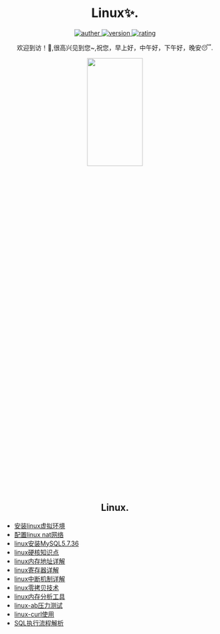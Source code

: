 <h1 align="center">Linux✨.</h1>
<p align="center">
 <a href="https://github.com/Walhalla-Summary/Linux_Notes">
 <img alt="auther" src="https://img.shields.io/badge/auther-Walhalla-orange">
 </a>
 <a href="https://github.com/Walhalla-Summary/Linux_Notes">
 <img alt="version" src="https://img.shields.io/badge/version-1.0.1-blue.svg">
 </a>
 <a href="https://github.com/Walhalla-Summary/Linux_Notes">
  <img alt="rating" src="https://img.shields.io/badge/rating-★★★☆☆-brightgreen">
 </a> 
</p>
<p align="center">
 <p align="center"> 欢迎到访！🎈,很高兴见到您~,祝您，早上好，中午好，下午好，晚安😴. </p>
</p>

<p align="center">
 <a href="https://github.com/Walhalla-Summary">
 <img  src="https://github.com/Walhalla-Summary/Walhalla-Summary/blob/master/%E5%BE%AE%E4%BF%A1%E5%9B%BE%E7%89%87_20220526142602.png" width="50%" height="25%">
 </a>
</p>

<h2 align="center">Linux.</h2>

* [安装linux虚拟环境](https://github.com/Walhalla-Summary/Linux_Notes/blob/master/linux/Linux/%E9%83%A8%E7%BD%B2%E8%99%9A%E6%8B%9F%E7%8E%AF%E5%A2%83%E5%AE%89%E8%A3%85%20Linux%20%E7%B3%BB%E7%BB%9F.md)
* [配置linux nat网络](https://github.com/Walhalla-Summary/Linux_Notes/blob/master/linux/Linux/%E4%B8%80%E6%96%87%E7%8E%A9%E8%BD%ACLinux(NAT)%E7%BD%91%E7%BB%9C%E9%85%8D%E7%BD%AE.md)
* [linux安装MySQL5.7.36](https://github.com/Walhalla-Summary/Linux_Notes/blob/master/linux/Linux/%E4%B8%80%E6%96%87%E7%8E%A9%E8%BD%ACLinux%E5%AE%89%E8%A3%85MySQL8.0.16.md)
* [linux硬核知识点](https://github.com/Walhalla-Summary/Linux_Notes/blob/master/linux/Linux/Linux%E7%A1%AC%E6%A0%B8%E7%9F%A5%E8%AF%86%E7%82%B9.md)
* [linux内存地址详解](https://github.com/Walhalla-Summary/Linux_Notes/blob/master/linux/Linux/linux%E8%AF%A6%E8%A7%A3%E5%86%85%E5%AD%98%E5%9C%B0%E5%9D%8001.md)
* [linux寄存器详解](https://github.com/Walhalla-Summary/Linux_Notes/blob/master/linux/Linux/linux%E8%AF%A6%E8%A7%A3%E5%AF%84%E5%AD%98%E5%99%A8.md)
* [linux中断机制详解](https://github.com/Walhalla-Summary/Linux_Notes/blob/master/linux/Linux/%E8%AF%A6%E8%A7%A3Linux%E4%B8%AD%E6%96%AD%E6%9C%BA%E5%88%B6.md)
* [linux零拷贝技术](https://github.com/Walhalla-Summary/Linux_Notes/blob/master/linux/Linux/linux%E9%9B%B6%E6%8B%B7%E8%B4%9D%E6%8A%80%E6%9C%AF.md)
* [linux内存分析工具](https://github.com/Walhalla-Summary/Linux_Notes/blob/master/linux/Linux/linux-%E5%86%85%E5%AD%98%E5%88%86%E6%9E%90%E5%B7%A5%E5%85%B7pmap.md)
* [linux-ab压力测试](https://github.com/Walhalla-Summary/Linux_Notes/blob/master/linux/Linux/linux%20ab%E5%8E%8B%E5%8A%9B%E6%B5%8B%E8%AF%95.md)
* [linux-curl使用](https://github.com/Walhalla-Summary/Linux_Notes/blob/master/linux/Linux/linux%20Curl%E4%BD%BF%E7%94%A8.md)
* [SQL执行流程解析](https://github.com/Walhalla-Summary/SQL/blob/master/MySQL/SQL%E6%89%A7%E8%A1%8C%E8%BF%87%E7%A8%8B%E8%AF%A6%E8%A7%A3.md)
